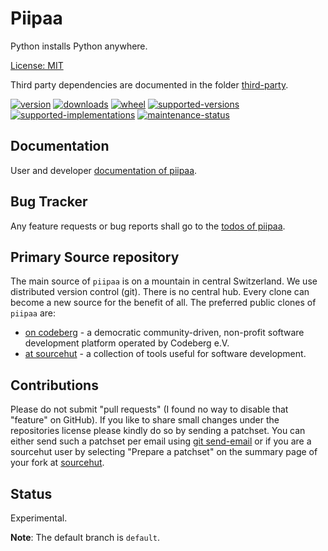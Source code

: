 # Piipaa

Python installs Python anywhere.

[License: MIT](https://git.sr.ht/~sthagen/piipaa/tree/default/item/LICENSE)

Third party dependencies are documented in the folder [third-party](docs/third-party/README.md).

[![version](https://img.shields.io/pypi/v/piipaa.svg?style=flat)](https://pypi.python.org/pypi/piipaa/)
[![downloads](https://pepy.tech/badge/piipaa/month)](https://pepy.tech/project/piipaa)
[![wheel](https://img.shields.io/pypi/wheel/piipaa.svg?style=flat)](https://pypi.python.org/pypi/piipaa/)
[![supported-versions](https://img.shields.io/pypi/pyversions/piipaa.svg?style=flat)](https://pypi.python.org/pypi/piipaa/)
[![supported-implementations](https://img.shields.io/pypi/implementation/piipaa.svg?style=flat)](https://pypi.python.org/pypi/piipaa/)
[![maintenance-status](https://img.shields.io/github/commit-activity/y/sthagen/piipaa.svg?style=flat)](https://git.sr.ht/~sthagen/piipaa/log)

## Documentation

User and developer [documentation of piipaa](https://codes.dilettant.life/docs/piipaa).

## Bug Tracker

Any feature requests or bug reports shall go to the [todos of piipaa](https://todo.sr.ht/~sthagen/piipaa).

## Primary Source repository

The main source of `piipaa` is on a mountain in central Switzerland.
We use distributed version control (git).
There is no central hub.
Every clone can become a new source for the benefit of all.
The preferred public clones of `piipaa` are:

* [on codeberg](https://codeberg.org/sthagen/piipaa) - a democratic community-driven, non-profit software development platform operated by Codeberg e.V.
* [at sourcehut](https://git.sr.ht/~sthagen/piipaa) - a collection of tools useful for software development.

## Contributions

Please do not submit "pull requests" (I found no way to disable that "feature" on GitHub).
If you like to share small changes under the repositories license please kindly do so by sending a patchset.
You can either send such a patchset per email using [git send-email](https://git-send-email.io) or 
if you are a sourcehut user by selecting "Prepare a patchset" on the summary page of your fork at [sourcehut](https://git.sr.ht/).

## Status

Experimental.

**Note**: The default branch is `default`.
